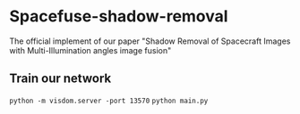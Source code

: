# Spacefuse-shadow-removal
The official implement of our paper "Shadow Removal of Spacecraft Images with Multi-Illumination angles image fusion"

## Train our network
`python -m visdom.server -port 13570`
`python main.py`


